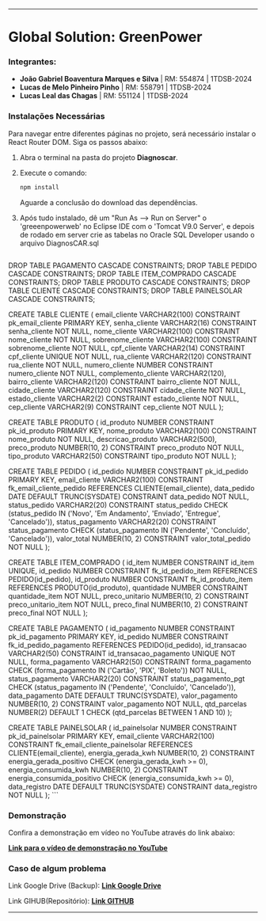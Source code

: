 
---

# Global Solution: GreenPower

### Integrantes:
- **João Gabriel Boaventura Marques e Silva** | RM: 554874 | 1TDSB-2024
- **Lucas de Melo Pinheiro Pinho** | RM: 558791 | 1TDSB-2024
- **Lucas Leal das Chagas** | RM: 551124 | 1TDSB-2024

### Instalações Necessárias
Para navegar entre diferentes páginas no projeto, será necessário instalar o React Router DOM. Siga os passos abaixo:

1. Abra o terminal na pasta do projeto **Diagnoscar**.
2. Execute o comando:
   ```bash
   npm install
   ```
   Aguarde a conclusão do download das dependências.

3. Após tudo instalado, dê um "Run As --> Run on Server" o 'greeenpowerweb' no Eclipse IDE com o 'Tomcat V9.0 Server', e depois de rodado em server crie as tabelas no Oracle SQL Developer usando o arquivo DiagnosCAR.sql

    ```bash
DROP TABLE PAGAMENTO CASCADE CONSTRAINTS;
DROP TABLE PEDIDO CASCADE CONSTRAINTS;
DROP TABLE ITEM_COMPRADO CASCADE CONSTRAINTS;
DROP TABLE PRODUTO CASCADE CONSTRAINTS;
DROP TABLE CLIENTE CASCADE CONSTRAINTS;
DROP TABLE PAINELSOLAR CASCADE CONSTRAINTS;

CREATE TABLE CLIENTE (
    email_cliente VARCHAR2(100) CONSTRAINT pk_email_cliente PRIMARY KEY,
    senha_cliente VARCHAR2(16) CONSTRAINT senha_cliente NOT NULL,
    nome_cliente VARCHAR2(100) CONSTRAINT nome_cliente NOT NULL,
    sobrenome_cliente VARCHAR2(100) CONSTRAINT sobrenome_cliente NOT NULL,
    cpf_cliente VARCHAR2(14) CONSTRAINT cpf_cliente UNIQUE NOT NULL,
    rua_cliente VARCHAR2(120) CONSTRAINT rua_cliente NOT NULL,
    numero_cliente NUMBER CONSTRAINT numero_cliente NOT NULL,
    complemento_cliente VARCHAR2(120),
    bairro_cliente VARCHAR2(120) CONSTRAINT bairro_cliente NOT NULL,
    cidade_cliente VARCHAR2(120) CONSTRAINT cidade_cliente NOT NULL,
    estado_cliente VARCHAR2(2) CONSTRAINT estado_cliente NOT NULL,
    cep_cliente VARCHAR2(9) CONSTRAINT cep_cliente NOT NULL
);

CREATE TABLE PRODUTO (
    id_produto NUMBER CONSTRAINT pk_id_produto PRIMARY KEY,
    nome_produto VARCHAR2(100) CONSTRAINT nome_produto NOT NULL,
    descricao_produto VARCHAR2(500),
    preco_produto NUMBER(10, 2) CONSTRAINT preco_produto NOT NULL,
    tipo_produto VARCHAR2(50) CONSTRAINT tipo_produto NOT NULL
);

CREATE TABLE PEDIDO (
    id_pedido NUMBER CONSTRAINT pk_id_pedido PRIMARY KEY,
    email_cliente VARCHAR2(100) CONSTRAINT fk_email_cliente_pedido REFERENCES CLIENTE(email_cliente),
    data_pedido DATE DEFAULT TRUNC(SYSDATE) CONSTRAINT data_pedido NOT NULL,
    status_pedido VARCHAR2(20) CONSTRAINT status_pedido CHECK (status_pedido IN ('Novo', 'Em Andamento', 'Enviado', 'Entregue', 'Cancelado')),
    status_pagamento VARCHAR2(20) CONSTRAINT status_pagamento CHECK (status_pagamento IN ('Pendente', 'Concluído', 'Cancelado')),
    valor_total NUMBER(10, 2) CONSTRAINT valor_total_pedido NOT NULL
);

CREATE TABLE ITEM_COMPRADO (
    id_item NUMBER CONSTRAINT id_item UNIQUE,
    id_pedido NUMBER CONSTRAINT fk_id_pedido_item REFERENCES PEDIDO(id_pedido),
    id_produto NUMBER CONSTRAINT fk_id_produto_item REFERENCES PRODUTO(id_produto),
    quantidade NUMBER CONSTRAINT quantidade_item NOT NULL,
    preco_unitario NUMBER(10, 2) CONSTRAINT preco_unitario_item NOT NULL,
    preco_final NUMBER(10, 2) CONSTRAINT preco_final NOT NULL
);

CREATE TABLE PAGAMENTO (
    id_pagamento NUMBER CONSTRAINT pk_id_pagamento PRIMARY KEY,
    id_pedido NUMBER CONSTRAINT fk_id_pedido_pagamento REFERENCES PEDIDO(id_pedido),
    id_transacao VARCHAR2(50) CONSTRAINT id_transacao_pagamento UNIQUE NOT NULL,
    forma_pagamento VARCHAR2(50) CONSTRAINT forma_pagamento CHECK (forma_pagamento IN ('Cartão', 'PIX', 'Boleto')) NOT NULL,
    status_pagamento VARCHAR2(20) CONSTRAINT status_pagamento_pgt CHECK (status_pagamento IN ('Pendente', 'Concluído', 'Cancelado')),
    data_pagamento DATE DEFAULT TRUNC(SYSDATE),
    valor_pagamento NUMBER(10, 2) CONSTRAINT valor_pagamento NOT NULL,
    qtd_parcelas NUMBER(2) DEFAULT 1 CHECK (qtd_parcelas BETWEEN 1 AND 10)
);

CREATE TABLE PAINELSOLAR (
    id_painelsolar NUMBER CONSTRAINT pk_id_painelsolar PRIMARY KEY,
    email_cliente VARCHAR2(100) CONSTRAINT fk_email_cliente_painelsolar REFERENCES CLIENTE(email_cliente),
    energia_gerada_kwh NUMBER(10, 2) CONSTRAINT energia_gerada_positivo CHECK (energia_gerada_kwh >= 0),
    energia_consumida_kwh NUMBER(10, 2) CONSTRAINT energia_consumida_positivo CHECK (energia_consumida_kwh >= 0),
    data_registro DATE DEFAULT TRUNC(SYSDATE) CONSTRAINT data_registro NOT NULL
);
    ```

### Demonstração
Confira a demonstração em vídeo no YouTube através do link abaixo:

[**Link para o vídeo de demonstração no YouTube**](VAZIO)

### Caso de algum problema
Link Google Drive (Backup): [**Link Google Drive**](https://drive.google.com/drive/folders/12_xYJp66dD9F4ibRhHT09Iw9VJC6FO57?usp=sharing)

Link GIHUB(Repositório): [**Link GITHUB**](https://github.com/thejaobiell/https://github.com/thejaobiell/GS_Frontend2)

---
